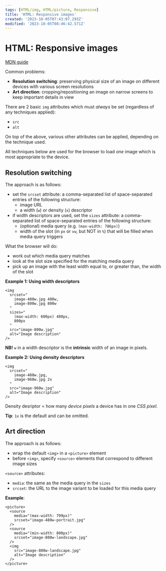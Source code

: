```yaml
---
tags: [HTML/img, HTML/picture, Responsive]
title: 'HTML: Responsive images'
created: '2023-10-05T07:43:07.293Z'
modified: '2023-10-05T08:46:42.571Z'
---
```


# HTML: Responsive images

[MDN guide](https://developer.mozilla.org/en-US/docs/Learn/HTML/Multimedia_and_embedding/Responsive_images)

Common problems:
- **Resolution switching**: preserving physical size of an image on different devices with various screen resolutions
- **Art direction**: cropping/repositioning an image on narrow screens to keep important details in view

There are 2 basic `img` attributes which must _always_ be set (regardless of any techniques applied):
- `src`
- `alt`

On top of the above, various other attributes can be applied, depending on the technique used.

All techniques below are used for the browser to load _one_ image which is most appropriate to the device.


## Resolution switching

The approach is as follows:
- set the `srcset` attribute: a comma-separated list of space-separated entries of the following structure:
  - image URL
  - a width (`w`) or density (`x`) descriptor
- if width descriptors are used, set the `sizes` attribute: a comma-separated list of space-separated entries of the following structure:
  - (optional) media query (e.g. `(max-width: 786px)`)
  - width of the slot (in `px` or `vw`, but NOT in `%`) that will be filled when media query triggers

What the browser will do:
- work out which media query matches
- look at the slot size specified for the matching media query
- pick up an image with the least width equal to, or greater than, the width of the slot


**Example 1: Using width descriptors**
```
<img
  srcset="
    image-480w.jpg 480w, 
    image-800w.jpg 800w
  "
  sizes="
    (max-width: 600px) 480px,
    800px
  "
  src="image-800w.jpg"
  alt="Image description"
/>
```
**NB!** `w` in a width descriptor is the **intrinsic** width of an image in pixels.

**Example 2: Using density descriptors**
```
<img
  srcset="
    image-480w.jpg, 
    image-960w.jpg 2x
  "
  src="image-960w.jpg"
  alt="Image description"
/>
```
Density desriptor = how many _device pixels_ a device has in one _CSS pixel_.

**Tip**: `1x` is the default and can be omitted.


## Art direction

The approach is as follows:
- wrap the default `<img>` in a `<picture>` element
- before `<img>`, specify `<source>` elements that correspond to different image sizes

`<source>` attributes:
- `media`: the same as the media query in the `sizes`
- `srcset`: the URL to the image variant to be loaded for this media query

**Example**:
```
<picture>
  <source 
    media="(max-width: 799px)"
    srcset="image-480w-portrait.jpg"
  />
  <source 
    media="(min-width: 800px)"
    srcset="image-800w-landscape.jpg"
  />
  <img
    src="image-800w-landscape.jpg"
    alt="Image description"
  />
</picture>
```
